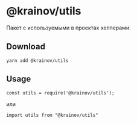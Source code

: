 # @krainov/utils

Пакет с используемыми в проектах хелперами.

## Download

```
yarn add @krainov/utils
```

## Usage

```
const utils = require('@krainov/utils');

```

или

```
import utils from "@krainov/utils"

```
